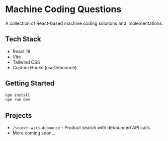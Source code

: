 # Machine Coding Questions

A collection of React-based machine coding solutions and implementations.

## Tech Stack

- React 18
- Vite
- Tailwind CSS
- Custom Hooks (useDebounce)

## Getting Started

```bash
npm install
npm run dev
```

## Projects

- `/search-with-debounce` - Product search with debounced API calls
- More coming soon...
